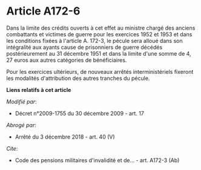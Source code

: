 # Article A172-6

Dans la limite des crédits ouverts à cet effet au       ministre chargé des anciens combattants et victimes de guerre pour
les exercices 1952 et 1953 et dans les conditions fixées à l'article A. 172-3, le pécule sera alloué dans son intégralité aux
ayants cause de prisonniers de guerre décédés postérieurement au 31 décembre 1951 et dans la limite d'une somme de 4, 27
euros aux autres catégories de bénéficiaires. 

Pour les exercices ultérieurs, de nouveaux arrêtés interministériels fixeront les modalités d'attribution des autres tranches
du pécule.

**Liens relatifs à cet article**

_Modifié par_:

  - Décret n°2009-1755 du 30 décembre 2009 - art. 17

_Abrogé par_:

  - Arrêté du 3 décembre 2018 - art. 40 (V)

_Cite_:

  - Code des pensions militaires d'invalidité et de... - art. A172-3 (Ab)
